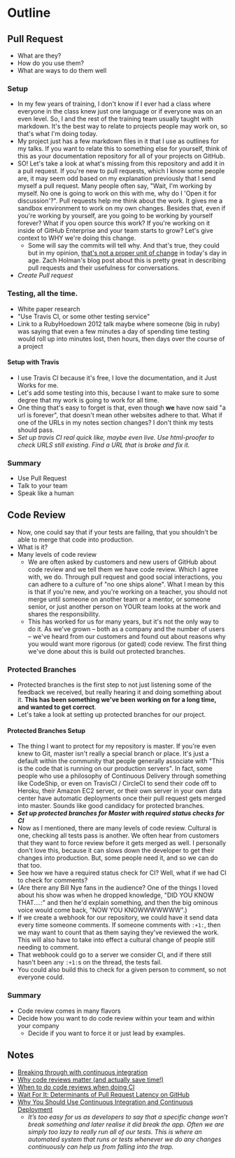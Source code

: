 # Outline

## Pull Request
- What are they?
- How do you use them?
- What are ways to do them well

### Setup
- In my few years of training, I don't know if I ever had a class where everyone in the class knew just one language or if everyone was on an even level. So, I and the rest of the training team usually taught with markdown. It's the best way to relate to projects people may work on, so that's what I'm doing today.
- My project just has a few markdown files in it that I use as outlines for my talks. If you want to relate this to something else for yourself, think of this as your documentation repository for all of your projects on GitHub.
- SO! Let's take a look at what's missing from this repository and add it in a pull request. If you're new to pull requests, which I know some people are, it may seem odd based on my explanation previously that I send myself a pull request. Many people often say, "Wait, I'm working by myself. No one is going to work on this with me, why do I 'Open it for discussion'?". Pull requests help me think about the work. It gives me a sandbox environment to work on my own changes. Besides that, even if you're working by yourself, are you going to be working by yourself forever? What if you open source this work? If you're working on it inside of GitHub Enterprise and your team starts to grow? Let's give context to WHY we're doing this change.
  - Some will say the commits will tell why. And that's true, they could but in my opinion, [that's not a proper unit of change](http://zachholman.com/posts/git-commit-history/) in today's day in age. Zach Holman's blog post about this is pretty great in describing pull requests and their usefulness for conversations.
- _Create Pull request_

### Testing, all the time.
- White paper research
- "Use Travis CI, or some other testing service"
- Link to a RubyHoedown 2012 talk maybe where someone (big in ruby) was saying that even a few minutes a day of spending time testing would roll up into minutes lost, then hours, then days over the course of a project

#### Setup with Travis
- I use Travis CI because it's free, I love the documentation, and it Just Works for me.
- Let's add some testing into this, because I want to make sure to some degree that my work is going to work for all time.
- One thing that's easy to forget is that, even though **we** have now said "a url is forever", that doesn't mean other websites adhere to that. What if one of the URLs in my notes section changes? I don't think my tests should pass.
- _Set up travis CI real quick like, maybe even live. Use html-proofer to check URLS still existing. Find a URL that is broke and fix it._

### Summary
- Use Pull Request
- Talk to your team
- Speak like a human

## Code Review
- Now, one could say that if your tests are failing, that you shouldn't be able to merge that code into production.
- What is it?
- Many levels of code review
  - We are often asked by customers and new users of GitHub about code review and we tell them we have code review. Which I agree with, we do. Through pull request and good social interactions, you can adhere to a culture of "no one ships alone". What I mean by this is that if you're new, and you're working on a teacher, you should not merge until someone on another team or a mentor, or someone senior, or just another person on YOUR team looks at the work and shares the responsibility.
  - This has worked for us for many years, but it's not the only way to do it. As we've grown – both as a company and the number of users – we've heard from our customers and found out about reasons why you would want more rigorous (or gated) code review. The first thing we've done about this is build out protected branches.

### Protected Branches
- Protected branches is the first step to not just listening some of the feedback we received, but really hearing it and doing something about it. **This has been something we've been working on for a long time, and wanted to get correct**.
- Let's take a look at setting up protected branches for our project.

#### Protected Branches Setup
- The thing I want to protect for my repository is master. If you're even knew to Git, master isn't really a special branch or place. It's just a default within the community that people generally associate with "This is the code that is running on our production servers". In fact, some people who use a philosophy of Continuous Delivery through something like CodeShip, or even on TravisCI / CircleCI to send their code off to Heroku, their Amazon EC2 server, or their own server in your own data center have automatic deployments once their pull request gets merged into master. Sounds like good candidacy for protected branches.
- **_Set up protected branches for Master with required status checks for CI_**
- Now as I mentioned, there are many levels of code review. Cultural is one, checking all tests pass is another. We often hear from customers that they want to force review before it gets merged as well. I personally don't love this, because it can slows down the developer to get their changes into production. But, some people need it, and so we can do that too.
- See how we have a required status check for CI? Well, what if we had CI to check for comments?
- (Are there any Bill Nye fans in the audience? One of the things I loved about his show was when he dropped knowledge, "DID YOU KNOW THAT....:" and then he'd explain something, and then the big ominous voice would come back, "NOW YOU KNOWWWWWWW".)
- If we create a webhook for our repository, we could have it send data every time someone comments. If someone comments with `:+1:`, then we may want to count that as them saying they've reviewed the work. This will also have to take into effect a cultural change of people still needing to comment.
- That webhook could go to a server we consider CI, and if there still hasn't been any `:+1:`s on the thread, the tests fail.
- You could also build this to check for a given person to comment, so not everyone could.

### Summary
- Code review comes in many flavors
- Decide how you want to do code review within your team and within your company
  - Decide if you want to force it or just lead by examples.

## Notes
- [Breaking through with continuous integration]( https://www.atlassian.com/agile/continuous-integration)
- [Why code reviews matter
(and actually save time!)](https://www.atlassian.com/agile/code-reviews)
- [When to do code reviews when doing CI](http://programmers.stackexchange.com/questions/121664/when-to-do-code-reviews-when-doing-continuous-integration)
- [Wait For It: Determinants of Pull Request Latency on GitHub](https://bvasiles.github.io/papers/msr15.pdf)
- [Why You Should Use Continuous Integration and Continuous Deployment](http://blog.teamtreehouse.com/use-continuous-integration-continuous-deployment)
  - _It’s too easy for us as developers to say that a specific change won’t break something and later realise it did break the app. Often we are simply too lazy to really run all of our tests. This is where an automated system that runs or tests whenever we do any changes continuously can help us from falling into the trap._
